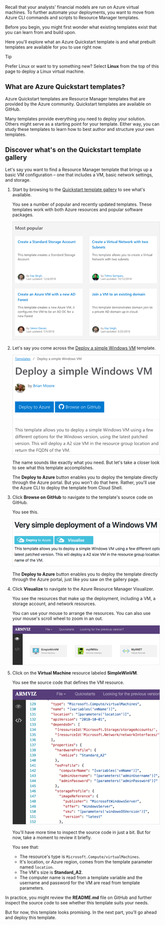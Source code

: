 Recall that your analysts' financial models are run on Azure virtual machines. To further automate your deployments, you want to move from Azure CLI commands and scripts to Resource Manager templates.

Before you begin, you might first wonder what existing templates exist that you can learn from and build upon.

Here you'll explore what an Azure Quickstart template is and what prebuilt templates are available for you to use right now.

> [!TIP]
> Prefer Linux or want to try something new? Select **Linux** from the top of this page to deploy a Linux virtual machine.

## What are Azure Quickstart templates?

Azure Quickstart templates are Resource Manager templates that are provided by the Azure community. Quickstart templates are available on GitHub.

Many templates provide everything you need to deploy your solution. Others might serve as a starting point for your template. Either way, you can study these templates to learn how to best author and structure your own templates.

## Discover what's on the Quickstart template gallery

Let's say you want to find a Resource Manager template that brings up a basic VM configuration &ndash; one that includes a VM, basic network settings, and storage.

1. Start by browsing to the [Quickstart template gallery](https://azure.microsoft.com/resources/templates?azure-portal=true) to see what's available.

    You see a number of popular and recently updated templates. These templates work with both Azure resources and popular software packages.

    ![A portion of the Azure Quickstart template gallery web page.](../../media/3-gallery-homepage.png)

1. Let's say you come across the [Deploy a simple Windows VM](https://azure.microsoft.com/resources/templates/101-vm-simple-windows?azure-portal=true) template.

    ![The gallery page for a Windows VM template](../../media/3-gallery-page-windows.png)

    The name sounds like exactly what you need. But let's take a closer look to see what this template accomplishes.

    The **Deploy to Azure** button enables you to deploy the template directly through the Azure portal. But you won't do that here. Rather, you'll use the Azure CLI to deploy the template from Cloud Shell.

1. Click **Browse on GitHub** to navigate to the template's source code on GitHub.

    You see this.

    ![The GitHub README for the Resource Manager template](../../media/3-github-page-windows.png)

    The **Deploy to Azure** button enables you to deploy the template directly through the Azure portal, just like you saw on the gallery page.

1. Click **Visualize** to navigate to the Azure Resource Manager Visualizer.

    You see the resources that make up the deployment, including a VM, a storage account, and network resources.

    You can use your mouse to arrange the resources. You can also use your mouse's scroll wheel to zoom in an out.

    ![The Azure Resource Manager Visualizer showing Azure resources visually](../../media/3-armviz-windows.png)

1. Click on the **Virtual Machine** resource labeled **SimpleWinVM**.

    You see the source code that defines the VM resource.

    ![The Azure Resource Manager Visualizer showing the template's source code](../../media/3-armviz-vm-windows.png)

    You'll have more time to inspect the source code in just a bit. But for now, take a moment to review it briefly.

    You see that:

    * The resource's type is `Microsoft.Compute/virtualMachines`.
    * It's location, or Azure region, comes from the template parameter named `location`.
    * The VM's size is **Standard_A2**.
    * The computer name is read from a template variable and the username and password for the VM are read from template parameters.

In practice, you might review the **README.md** file on GitHub and further inspect the source code to see whether this template suits your needs.

But for now, this template looks promising. In the next part, you'll go ahead and deploy this template.
